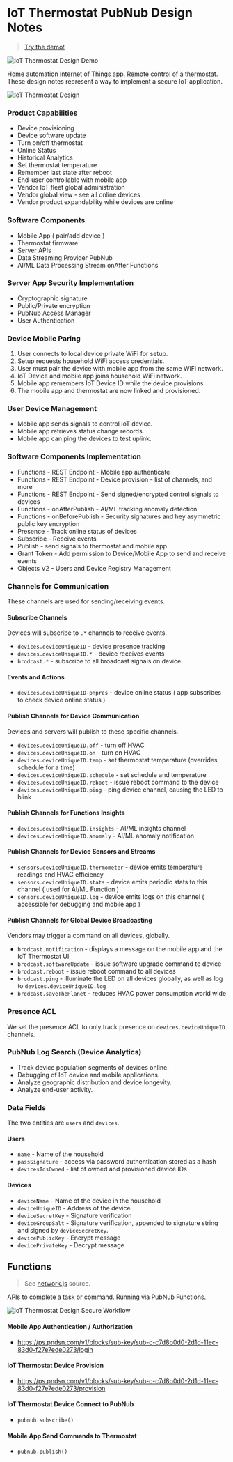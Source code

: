# IoT Thermostat PubNub Design Notes

> [Try the demo!](https://stephenlb.github.io/iot-thermostat-pubnub-notes/demo.html)

![IoT Thermostat Design Demo](https://i.imgur.com/jizF15w.gif)

Home automation Internet of Things app.
Remote control of a thermostat.
These design notes represent a way to implement a secure IoT application.

![IoT Thermostat Design](https://i.imgur.com/53WzABI.png)

### Product Capabilities

 - Device provisioning
 - Device software update
 - Turn on/off thermostat
 - Online Status
 - Historical Analytics
 - Set thermostat temperature
 - Remember last state after reboot
 - End-user controllable with mobile app
 - Vendor IoT fleet global administration
 - Vendor global view - see all online devices
 - Vendor product expandability while devices are online

### Software Components

 - Mobile App ( pair/add device )
 - Thermostat firmware
 - Server APIs
 - Data Streaming Provider PubNub
 - AI/ML Data Processing Stream onAfter Functions

### Server App Security Implementation

 - Cryptographic signature
 - Public/Private encryption
 - PubNub Access Manager
 - User Authentication

### Device Mobile Paring

 1. User connects to local device private WiFi for setup.
 2. Setup requests household WiFi access credentials.
 3. User must pair the device with mobile app from the same WiFi network.
 4. IoT Device and mobile app joins household WiFi network.
 5. Mobile app remembers IoT Device ID while the device provisions.
 6. The mobile app and thermostat are now linked and provisioned.

### User Device Management

 - Mobile app sends signals to control IoT device.
 - Mobile app retrieves status change records.
 - Mobile app can ping the devices to test uplink.

### Software Components Implementation

 - Functions - REST Endpoint - Mobile app authenticate
 - Functions - REST Endpoint - Device provision - list of channels, and more
 - Functions - REST Endpoint - Send signed/encrypted control signals to devices
 - Functions - onAfterPublish - AI/ML tracking anomaly detection
 - Functions - onBeforePublish - Security signatures and hey asymmetric public key encryption
 - Presence - Track online status of devices
 - Subscribe - Receive events
 - Publish - send signals to thermostat and mobile app
 - Grant Token - Add permission to Device/Mobile App to send and receive events
 - Objects V2 - Users and Device Registry Management

### Channels for Communication

These channels are used for sending/receiving events.

#### Subscribe Channels

Devices will subscribe to `.*` channels to receive events.

 - `devices.deviceUniqueID`   - device presence tracking
 - `devices.deviceUniqueID.*` - device receives events
 - `brodcast.*`               - subscribe to all broadcast signals on device

#### Events and Actions

 - `devices.deviceUniqueID-pnpres`   - device online status ( app subscribes to check device online status )

#### Publish Channels for Device Communication

Devices and servers will publish to these specific channels.

 - `devices.deviceUniqueID.off`      - turn off HVAC
 - `devices.deviceUniqueID.on`       - turn on HVAC
 - `devices.deviceUniqueID.temp`     - set thermostat temperature (overrides schedule for a time)
 - `devices.deviceUniqueID.schedule` - set schedule and temperature
 - `devices.deviceUniqueID.reboot`   - issue reboot command to the device
 - `devices.deviceUniqueID.ping`     - ping device channel, causing the LED to blink

#### Publish Channels for Functions Insights

 - `devices.deviceUniqueID.insights` - AI/ML insights channel
 - `devices.deviceUniqueID.anomaly`  - AI/ML anomaly notification

#### Publish Channels for Device Sensors and Streams

 - `sensors.deviceUniqueID.thermometer` - device emits temperature readings and HVAC efficiency
 - `sensors.deviceUniqueID.stats`       - device emits periodic stats to this channel ( used for AI/ML Function )
 - `sensors.deviceUniqueID.log`         - device emits logs on this channel ( accessible for debugging and mobile app )

#### Publish Channels for Global Device Broadcasting

Vendors may trigger a command on all devices, globally.

 - `brodcast.notification`   - displays a message on the mobile app and the IoT Thermostat UI
 - `brodcast.softwareUpdate` - issue software upgrade command to device
 - `brodcast.reboot`         - issue reboot command to all devices
 - `brodcast.ping`           - illuminate the LED on all devices globally, as well as log to `devices.deviceUniqueID.log`
 - `brodcast.saveThePlanet`  - reduces HVAC power consumption world wide

### Presence ACL

We set the presence ACL to only track presence on `devices.deviceUniqueID` channels.

### PubNub Log Search (Device Analytics)

 - Track device population segments of devices online.
 - Debugging of IoT device and mobile applications.
 - Analyze geographic distribution and device longevity.
 - Analyze end-user activity.

### Data Fields

The two entities are `users` and `devices`.

#### Users

 - `name`            - Name of the household
 - `passSignature`   - access via password authentication stored as a hash
 - `devicesIdsOwned` - list of owned and provisioned device IDs

#### Devices

 - `deviceName`       - Name of the device in the household
 - `deviceUniqueID`   - Address of the device
 - `deviceSecretKey`  - Signature verification
 - `deviceGroupSalt`  - Signature verification, appended to signature string and signed by `deviceSecretKey`.
 - `devicePublicKey`  - Encrypt message
 - `devicePrivateKey` - Decrypt message

## Functions

> See [network.js](thermostat/network.js) source.

APIs to complete a task or command.
Running via PubNub Functions.

![IoT Thermostat Design Secure Workflow](https://i.imgur.com/LOlA86R.png)

#### Mobile App Authentication / Authorization

 -  https://ps.pndsn.com/v1/blocks/sub-key/sub-c-c7d8b0d0-2d1d-11ec-83d0-f27e7ede0273/login

#### IoT Thermostat Device Provision

 - https://ps.pndsn.com/v1/blocks/sub-key/sub-c-c7d8b0d0-2d1d-11ec-83d0-f27e7ede0273/provision

#### IoT Thermostat Device Connect to PubNub

 - `pubnub.subscribe()`

#### Mobile App Send Commands to Thermostat

 - `pubnub.publish()`

